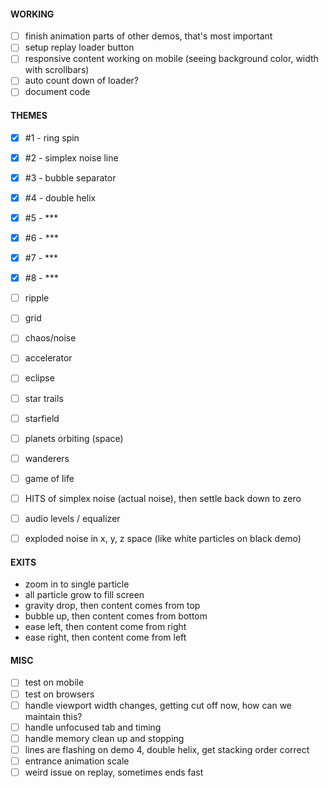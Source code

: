 #### WORKING

- [ ] finish animation parts of other demos, that's most important
- [ ] setup replay loader button
- [ ] responsive content working on mobile (seeing background color, width with scrollbars)
- [ ] auto count down of loader?
- [ ] document code

#### THEMES

- [x] #1 - ring spin
- [x] #2 - simplex noise line
- [x] #3 - bubble separator
- [x] #4 - double helix
- [x] #5 - ***
- [x] #6 - ***
- [x] #7 - ***
- [x] #8 - ***

- [ ] ripple
- [ ] grid
- [ ] chaos/noise
- [ ] accelerator
- [ ] eclipse
- [ ] star trails
- [ ] starfield
- [ ] planets orbiting (space)
- [ ] wanderers
- [ ] game of life
- [ ] HITS of simplex noise (actual noise), then settle back down to zero
- [ ] audio levels / equalizer
- [ ] exploded noise in x, y, z space (like white particles on black demo)

#### EXITS

- zoom in to single particle
- all particle grow to fill screen
- gravity drop, then content comes from top
- bubble up, then content comes from bottom
- ease left, then content come from right
- ease right, then content come from left

#### MISC

- [ ] test on mobile
- [ ] test on browsers
- [ ] handle viewport width changes, getting cut off now, how can we maintain this?
- [ ] handle unfocused tab and timing
- [ ] handle memory clean up and stopping
- [ ] lines are flashing on demo 4, double helix, get stacking order correct
- [ ] entrance animation scale
- [ ] weird issue on replay, sometimes ends fast
